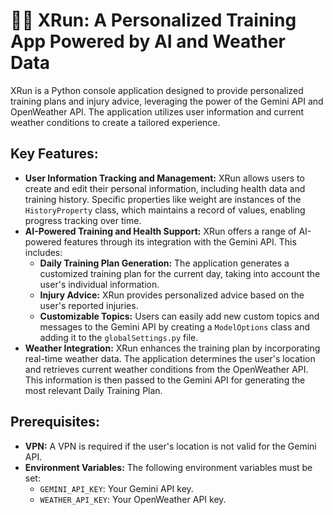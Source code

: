 # 🏃‍♂️ XRun: A Personalized Training App Powered by AI and Weather Data

XRun is a Python console application designed to provide personalized training plans and injury advice, leveraging the power of the Gemini API and OpenWeather API. The application utilizes user information and current weather conditions to create a tailored experience.

## Key Features:

- **User Information Tracking and Management:** XRun allows users to create and edit their personal information, including health data and training history. Specific properties like weight are instances of the `HistoryProperty` class, which maintains a record of values, enabling progress tracking over time.
- **AI-Powered Training and Health Support:** XRun offers a range of AI-powered features through its integration with the Gemini API. This includes:
    - **Daily Training Plan Generation:** The application generates a customized training plan for the current day, taking into account the user's individual information.
    - **Injury Advice:** XRun provides personalized advice based on the user's reported injuries.
    - **Customizable Topics:** Users can easily add new custom topics and messages to the Gemini API by creating a `ModelOptions` class and adding it to the `globalSettings.py` file.
- **Weather Integration:** XRun enhances the training plan by incorporating real-time weather data. The application determines the user's location and retrieves current weather conditions from the OpenWeather API. This information is then passed to the Gemini API for generating the most relevant Daily Training Plan.

## Prerequisites:

- **VPN:** A VPN is required if the user's location is not valid for the Gemini API.
- **Environment Variables:** The following environment variables must be set:
    - `GEMINI_API_KEY`: Your Gemini API key.
    - `WEATHER_API_KEY`: Your OpenWeather API key.
